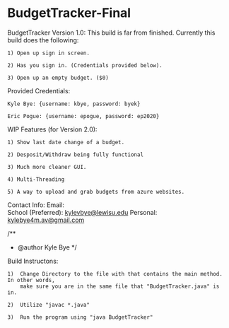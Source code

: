 # BudgetTracker-Final

BudgetTracker Version 1.0: This build is far from finished. Currently this build does the following:
    
    1) Open up sign in screen.

    2) Has you sign in. (Credentials provided below).

    3) Open up an empty budget. ($0)

Provided Credentials:

    Kyle Bye: {username: kbye, password: byek}

    Eric Pogue: {username: epogue, password: ep2020}

WIP Features (for Version 2.0):

    1) Show last date change of a budget.

    2) Desposit/Withdraw being fully functional

    3) Much more cleaner GUI.

    4) Multi-Threading
    
    5) A way to upload and grab budgets from azure websites.

Contact Info:
    Email:  
        School (Preferred): kylevbye@lewisu.edu
        Personal:   kylebye4m.av@gmail.com

/**
 *  @author Kyle Bye
 */

Build Instructons:

    1)  Change Directory to the file with that contains the main method. In other words,
        make sure you are in the same file that "BudgetTracker.java" is in.

    2)  Utilize "javac *.java"

    3)  Run the program using "java BudgetTracker"

